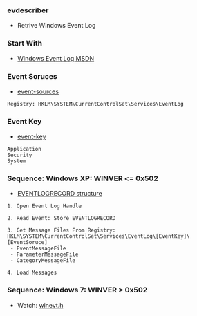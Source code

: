 ### evdescriber
- Retrive Windows Event Log

### Start With
- [Windows Event Log MSDN](https://docs.microsoft.com/en-us/windows/win32/wes/windows-event-log)

### Event Soruces
- [event-sources](https://docs.microsoft.com/en-us/windows/win32/eventlog/event-sources)
```
Registry: HKLM\SYSTEM\CurrentControlSet\Services\EventLog
```

### Event Key
- [event-key](https://docs.microsoft.com/en-us/windows/win32/eventlog/eventlog-key)
```
Application
Security
System
```

### Sequence: Windows XP: WINVER <= 0x502
- [EVENTLOGRECORD structure](https://docs.microsoft.com/en-us/windows/win32/api/winnt/ns-winnt-eventlogrecord)
```
1. Open Event Log Handle

2. Read Event: Store EVENTLOGRECORD

3. Get Message Files From Registry: HKLM\SYSTEM\CurrentControlSet\Services\EventLog\[EventKey]\[EventSoruce]
 - EventMessageFile
 - ParameterMessageFile
 - CategoryMessageFile

4. Load Messages
```

### Sequence: Windows 7: WINVER > 0x502
- Watch: [winevt.h](https://docs.microsoft.com/en-us/windows/win32/api/winevt/)
